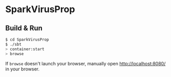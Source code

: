 # SparkVirusProp #

## Build & Run ##

```sh
$ cd SparkVirusProp
$ ./sbt
> container:start
> browse
```

If `browse` doesn't launch your browser, manually open [http://localhost:8080/](http://localhost:8080/) in your browser.
